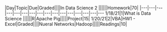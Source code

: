 |Day|Topic|Due|Graded||||In Data Science 2 ||||||Homework|70|
|---|---|---|---|---|---|---|---|---|---|---|---|---|---|---|---
1/18/21|1|What is Data Science ||||||R|Apache Pig|||||Project|15|
1/20/21|2|VBA|HW1 - Excel|Graded||||Nueral Networks|Hadoop|||||Readings|10|
